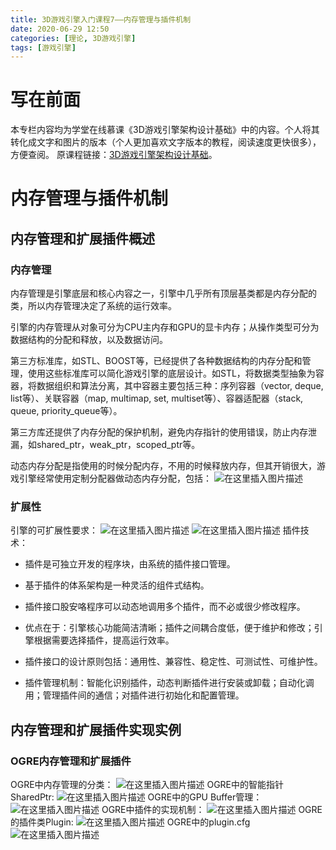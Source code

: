 ```yaml
---
title: 3D游戏引擎入门课程7——内存管理与插件机制
date: 2020-06-29 12:50
categories: [理论, 3D游戏引擎]
tags: [游戏引擎]
---
```


# 写在前面

本专栏内容均为学堂在线慕课《3D游戏引擎架构设计基础》中的内容。个人将其转化成文字和图片的版本（个人更加喜欢文字版本的教程，阅读速度更快很多），方便查阅。
原课程链接：[3D游戏引擎架构设计基础](https://next.xuetangx.com/course/SCUT00001001532/1515566?fromArray=learn_title)。

# 内存管理与插件机制

## 内存管理和扩展插件概述

### 内存管理

内存管理是引擎底层和核心内容之一，引擎中几乎所有顶层基类都是内存分配的类，所以内存管理决定了系统的运行效率。

引擎的内存管理从对象可分为CPU主内存和GPU的显卡内存；从操作类型可分为数据结构的分配和释放，以及数据访问。

第三方标准库，如STL、BOOST等，已经提供了各种数据结构的内存分配和管理，使用这些标准库可以简化游戏引擎的底层设计。如STL，将数据类型抽象为容器，将数据组织和算法分离，其中容器主要包括三种：序列容器（vector, deque, list等）、关联容器（map, multimap, set, multiset等）、容器适配器（stack, queue, priority\_queue等）。

第三方库还提供了内存分配的保护机制，避免内存指针的使用错误，防止内存泄漏，如shared\_ptr，weak\_ptr，scoped\_ptr等。

动态内存分配是指使用的时候分配内存，不用的时候释放内存，但其开销很大，游戏引擎经常使用定制分配器做动态内存分配，包括：
![在这里插入图片描述](https://picbed.olimi.icu//img/202303291918551.png)

### 扩展性

引擎的可扩展性要求：
![在这里插入图片描述](https://picbed.olimi.icu//img/202303291918553.png)
![在这里插入图片描述](https://picbed.olimi.icu//img/202303291918554.png)
插件技术：

- 插件是可独立开发的程序块，由系统的插件接口管理。

- 基于插件的体系架构是一种灵活的组件式结构。

- 插件接口股安咯程序可以动态地调用多个插件，而不必或很少修改程序。

- 优点在于：引擎核心功能简洁清晰；插件之间耦合度低，便于维护和修改；引擎根据需要选择插件，提高运行效率。

- 插件接口的设计原则包括：通用性、兼容性、稳定性、可测试性、可维护性。

- 插件管理机制：智能化识别插件，动态判断插件进行安装或卸载；自动化调用；管理插件间的通信；对插件进行初始化和配置管理。

## 内存管理和扩展插件实现实例

### OGRE内存管理和扩展插件

 OGRE中内存管理的分类：
![在这里插入图片描述](https://picbed.olimi.icu//img/202303291918555.png)
OGRE中的智能指针SharedPtr:
![在这里插入图片描述](https://picbed.olimi.icu//img/202303291918556.png)
OGRE中的GPU Buffer管理：
![在这里插入图片描述](https://picbed.olimi.icu//img/202303291918557.png)
OGRE中插件的实现机制：
![在这里插入图片描述](https://picbed.olimi.icu//img/202303291918558.png)
OGRE的插件类Plugin:
![在这里插入图片描述](https://picbed.olimi.icu//img/202303291918559.png)
OGRE中的plugin.cfg
![在这里插入图片描述](https://picbed.olimi.icu//img/202303291918560.png)
